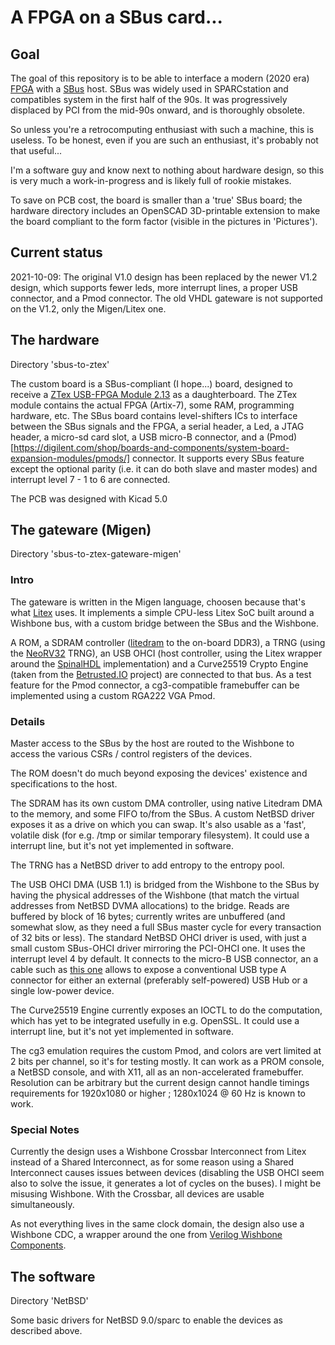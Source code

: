 # A FPGA on a SBus card...

## Goal

The goal of this repository is to be able to interface a modern (2020 era) [FPGA](https://en.wikipedia.org/wiki/Field-programmable_gate_array) with a [SBus](https://en.wikipedia.org/wiki/SBus) host. SBus was widely used in SPARCstation and compatibles system in the first half of the 90s. It was progressively displaced by PCI from the mid-90s onward, and is thoroughly obsolete.

So unless you're a retrocomputing enthusiast with such a machine, this is useless. To be honest, even if you are such an enthusiast, it's probably not that useful...

I'm a software guy and know next to nothing about hardware design, so this is very much a work-in-progress and is likely full of rookie mistakes.

To save on PCB cost, the board is smaller than a 'true' SBus board; the hardware directory includes an OpenSCAD 3D-printable extension to make the board compliant to the form factor (visible in the pictures in 'Pictures').

## Current status

2021-10-09: The original V1.0 design has been replaced by the newer V1.2 design, which supports fewer leds, more interrupt lines, a proper USB connector, and a Pmod connector. The old VHDL gateware is not supported on the V1.2, only the Migen/Litex one.

## The hardware

Directory 'sbus-to-ztex'

The custom board is a SBus-compliant (I hope...) board, designed to receive a [ZTex USB-FPGA Module 2.13](https://www.ztex.de/usb-fpga-2/usb-fpga-2.13.e.html) as a daughterboard. The ZTex module contains the actual FPGA (Artix-7), some RAM, programming hardware, etc. The SBus board contains level-shifters ICs to interface between the SBus signals and the FPGA, a serial header, a Led, a JTAG header, a micro-sd card slot, a USB micro-B connector, and a (Pmod)[https://digilent.com/shop/boards-and-components/system-board-expansion-modules/pmods/] connector. It supports every SBus feature except the optional parity (i.e. it can do both slave and master modes) and interrupt level 7 - 1 to 6 are connected.

The PCB was designed with Kicad 5.0

## The gateware (Migen)

Directory 'sbus-to-ztex-gateware-migen'

### Intro

The gateware is written in the Migen language, choosen because that's what [Litex](https://github.com/enjoy-digital/litex/) uses.
It implements a simple CPU-less Litex SoC built around a Wishbone bus, with a custom bridge between the SBus and the Wishbone.

A ROM, a SDRAM controller ([litedram](https://github.com/enjoy-digital/litedram) to the on-board DDR3), a TRNG (using the [NeoRV32](https://github.com/stnolting/neorv32) TRNG), an USB OHCI (host controller, using the Litex wrapper around the [SpinalHDL](https://github.com/SpinalHDL/SpinalHDL) implementation) and a Curve25519 Crypto Engine (taken from the [Betrusted.IO](https://betrusted.io/) project) are connected to that bus. As a test feature for the Pmod connector, a cg3-compatible framebuffer can be implemented using a custom RGA222 VGA Pmod.

### Details

Master access to the SBus by the host are routed to the Wishbone to access the various CSRs / control registers of the devices.

The ROM doesn't do much beyond exposing the devices' existence and specifications to the host.

The SDRAM has its own custom DMA controller, using native Litedram DMA to the memory, and some FIFO to/from the SBus. A custom NetBSD driver exposes it as a drive on which you can swap. It's also usable as a 'fast', volatile disk (for e.g. /tmp or similar temporary filesystem). It could use a interrupt line, but it's not yet implemented in software.

The TRNG has a NetBSD driver to add entropy to the entropy pool.

The USB OHCI DMA (USB 1.1) is bridged from the Wishbone to the SBus by having the physical addresses of the Wishbone (that match the virtual addresses from NetBSD DVMA allocations) to the bridge. Reads are buffered by block of 16 bytes; currently writes are unbuffered (and somewhat slow, as they need a full SBus master cycle for every transaction of 32 bits or less). The standard NetBSD OHCI driver is used, with just a small custom SBus-OHCI driver mirroring the PCI-OHCI one. It uses the interrupt level 4 by default. It connects to the micro-B USB connector, an a cable such as [this one](https://www.startech.com/en-us/cables/uusbotgra) allows to expose a conventional USB type A connector for either an external (preferably self-powered) USB Hub or a single low-power device.

The Curve25519 Engine currently exposes an IOCTL to do the computation, which has yet to be integrated usefully in e.g. OpenSSL. It could use a interrupt line, but it's not yet implemented in software.

The cg3 emulation requires the custom Pmod, and colors are vert limited at 2 bits per channel, so it's for testing mostly. It can work as a PROM console, a NetBSD console, and with X11, all as an non-accelerated framebuffer. Resolution can be arbitrary but the current design cannot handle timings requirements for 1920x1080 or higher ; 1280x1024 @ 60 Hz is known to work.

### Special Notes

Currently the design uses a Wishbone Crossbar Interconnect from Litex instead of a Shared Interconnect, as for some reason using a Shared Interconnect causes issues between devices (disabling the USB OHCI seem also to solve the issue, it generates a lot of cycles on the buses). I might be misusing Wishbone. With the Crossbar, all devices are usable simultaneously.

As not everything lives in the same clock domain, the design also use a Wishbone CDC, a wrapper around the one from [Verilog Wishbone Components](https://github.com/alexforencich/verilog-wishbone).

## The software

Directory 'NetBSD'

Some basic drivers for NetBSD 9.0/sparc to enable the devices as described above.

